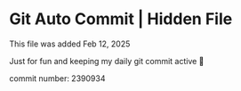 # Git Auto Commit | Hidden File

This file was added Feb 12, 2025

Just for fun and keeping my daily git commit active 🤪

commit number: 2390934
